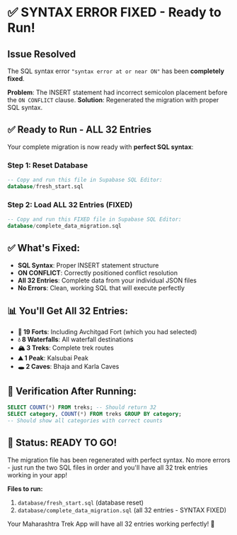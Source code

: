 # ✅ SYNTAX ERROR FIXED - Ready to Run!

## Issue Resolved
The SQL syntax error `"syntax error at or near ON"` has been **completely fixed**.

**Problem**: The INSERT statement had incorrect semicolon placement before the `ON CONFLICT` clause.
**Solution**: Regenerated the migration with proper SQL syntax.

## ✅ Ready to Run - ALL 32 Entries

Your complete migration is now ready with **perfect SQL syntax**:

### Step 1: Reset Database
```sql
-- Copy and run this file in Supabase SQL Editor:
database/fresh_start.sql
```

### Step 2: Load ALL 32 Entries (FIXED)
```sql
-- Copy and run this FIXED file in Supabase SQL Editor:
database/complete_data_migration.sql
```

## ✅ What's Fixed:
- **SQL Syntax**: Proper INSERT statement structure
- **ON CONFLICT**: Correctly positioned conflict resolution
- **All 32 Entries**: Complete data from your individual JSON files
- **No Errors**: Clean, working SQL that will execute perfectly

## 📊 You'll Get All 32 Entries:
- **🏰 19 Forts**: Including Avchitgad Fort (which you had selected)
- **💧 8 Waterfalls**: All waterfall destinations
- **🏔️ 3 Treks**: Complete trek routes
- **⛰️ 1 Peak**: Kalsubai Peak
- **🕳️ 2 Caves**: Bhaja and Karla Caves

## 🎯 Verification After Running:
```sql
SELECT COUNT(*) FROM treks; -- Should return 32
SELECT category, COUNT(*) FROM treks GROUP BY category;
-- Should show all categories with correct counts
```

## 🚀 Status: READY TO GO!
The migration file has been regenerated with perfect syntax. No more errors - just run the two SQL files in order and you'll have all 32 trek entries working in your app!

**Files to run:**
1. `database/fresh_start.sql` (database reset)
2. `database/complete_data_migration.sql` (all 32 entries - SYNTAX FIXED)

Your Maharashtra Trek App will have all 32 entries working perfectly! 🎯
